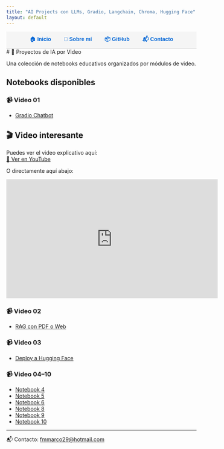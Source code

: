 ```yaml
---
title: "AI Projects con LLMs, Gradio, Langchain, Chroma, Hugging Face"
layout: default
---
```

<div style="background-color:#f5f5f5; padding: 10px 0; border-bottom: 1px solid #ccc; text-align: center; font-family: sans-serif;">
  <a href="index.md" style="margin: 0 15px; text-decoration: none; color: #0366d6; font-weight: bold;">🏠 Inicio</a>
  <a href="about.md" style="margin: 0 15px; text-decoration: none; color: #0366d6; font-weight: bold;">👤 Sobre mí</a>
  <a href="https://github.com/fmmarco29/AI" style="margin: 0 15px; text-decoration: none; color: #0366d6; font-weight: bold;">📦 GitHub</a>
  <a href="mailto:fmmarco29@hotmail.com" style="margin: 0 15px; text-decoration: none; color: #0366d6; font-weight: bold;">📬 Contacto</a>
</div>
# 🎥 Proyectos de IA por Video

Una colección de notebooks educativos organizados por módulos de video.

## Notebooks disponibles

### 📹 Video 01
- [Gradio Chatbot](https://nbviewer.org/github/fmmarco29/AI/blob/main/Video_01/video01_Gradio_chatbot.ipynb)

## 🎬 Video interesante

Puedes ver el video explicativo aquí:  
[🔗 Ver en YouTube](https://www.youtube.com/watch?v=t-1gu0EI_-o)

O directamente aquí abajo:

<iframe width="560" height="315" src="https://www.youtube.com/embed/t-1gu0EI_-o" 
frameborder="0" allowfullscreen></iframe>

### 📹 Video 02
- [RAG con PDF o Web](https://nbviewer.org/github/fmmarco29/AI/blob/main/Video_02/RAG_con_PDF_o_Web.ipynb)

### 📹 Video 03
- [Deploy a Hugging Face](https://nbviewer.org/github/fmmarco29/AI/blob/main/Video_03/Deploy_Hugging.ipynb)

### 📹 Video 04–10
- [Notebook 4](https://nbviewer.org/github/fmmarco29/AI/blob/main/Video_04/notebook4.ipynb)
- [Notebook 5](https://nbviewer.org/github/fmmarco29/AI/blob/main/Video_05/notebook5.ipynb)
- [Notebook 6](https://nbviewer.org/github/fmmarco29/AI/blob/main/Video_06/notebook6.ipynb)
- [Notebook 8](https://nbviewer.org/github/fmmarco29/AI/blob/main/Video_08/notebook7.ipynb)
- [Notebook 9](https://nbviewer.org/github/fmmarco29/AI/blob/main/Video_09/notebook8.ipynb)
- [Notebook 10](https://nbviewer.org/github/fmmarco29/AI/blob/main/Video_10/notebook9.ipynb)

---

                                    
📬 Contacto: fmmarco29@hotmail.com 